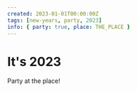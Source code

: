 ```yaml
---
created: 2023-01-01T00:00:00Z
tags: [new-years, party, 2023]
info: { party: true, place: THE_PLACE }
---
```

# It's 2023

Party at the place!
